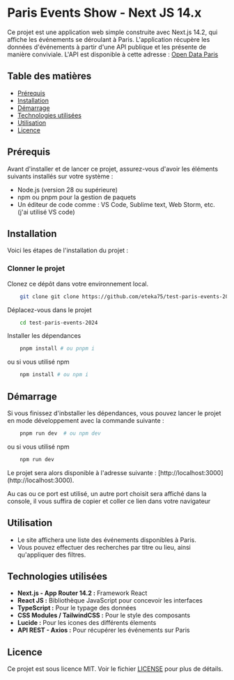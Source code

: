 # Paris Events Show - Next JS 14.x

Ce projet est une application web simple construite avec Next.js 14.2, qui affiche les événements se déroulant à Paris.
L'application récupère les données d'événements à partir d'une API publique et les présente de manière conviviale.
L'API est disponible à cette adresse :
[Open Data Paris](https://opendata.paris.fr/explore/dataset/que-faire-a-paris-/api/?disjunctive.tags&disjunctive.address_name&disjunctive.address_zipcode&disjunctive.address_city&disjunctive.pmr&disjunctive.blind&disjunctive.deaf&disjunctive.price_type&disjunctive.access_type&disjunctive.programs)

## Table des matières

- [Prérequis](#prérequis)
- [Installation](#installation)
- [Démarrage](#démarrage)
- [Technologies utilisées](#technologies-utilisées)
- [Utilisation](#utilisation)
- [Licence](#licence)

## Prérequis

Avant d'installer et de lancer ce projet, assurez-vous d'avoir les éléments suivants installés sur votre système :

- Node.js (version 28 ou supérieure)
- npm ou pnpm pour la gestion de paquets
- Un éditeur de code comme : VS Code, Sublime text, Web Storm, etc. (j'ai utilisé VS code)

## Installation

Voici les étapes de l'installation du projet :

### Clonner le projet

Clonez ce dépôt dans votre environnement local.

```bash
    git clone git clone https://github.com/eteka75/test-paris-events-2024.git
```

Déplacez-vous dans le projet

```bash
    cd test-paris-events-2024
```

Installer les dépendances

```bash
    pnpm install # ou pnpm i
```

ou si vous utilisé npm

```bash
    npm install # ou npm i
```

## Démarrage

Si vous finissez d'inbstaller les dépendances, vous pouvez lancer le projet en mode développement avec la commande suivante :

```bash
    pnpm run dev  # ou npm dev
```

ou si vous utilisé npm

```bash
    npm run dev
```

Le projet sera alors disponible à l'adresse suivante : [http://localhost:3000] (http://localhost:3000).

Au cas ou ce port est utilisé, un autre port choisit sera affiché dans la console, il vous suffira de copier et coller ce lien dans votre navigateur

## Utilisation

- Le site affichera une liste des événements disponibles à Paris.
- Vous pouvez effectuer des recherches par titre ou lieu, ainsi qu'appliquer des filtres.

## Technologies utilisées

- **Next.js - App Router 14.2 :** Framework React
- **React JS :** Bibliothèque JavaScript pour concevoir les interfaces
- **TypeScript :** Pour le typage des données
- **CSS Modules / TailwindCSS :** Pour le style des composants
- **Lucide :** Pour les icones des différents élements
- **API REST - Axios :** Pour récupérer les événements sur Paris

## Licence

Ce projet est sous licence MIT. Voir le fichier [LICENSE](https://fr.wikipedia.org/wiki/Licence_MIT) pour plus de détails.
